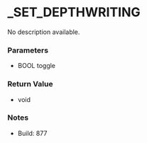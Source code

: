 # _SET_DEPTHWRITING

No description available.

### Parameters
* BOOL toggle

### Return Value
* void

### Notes
* Build: 877

